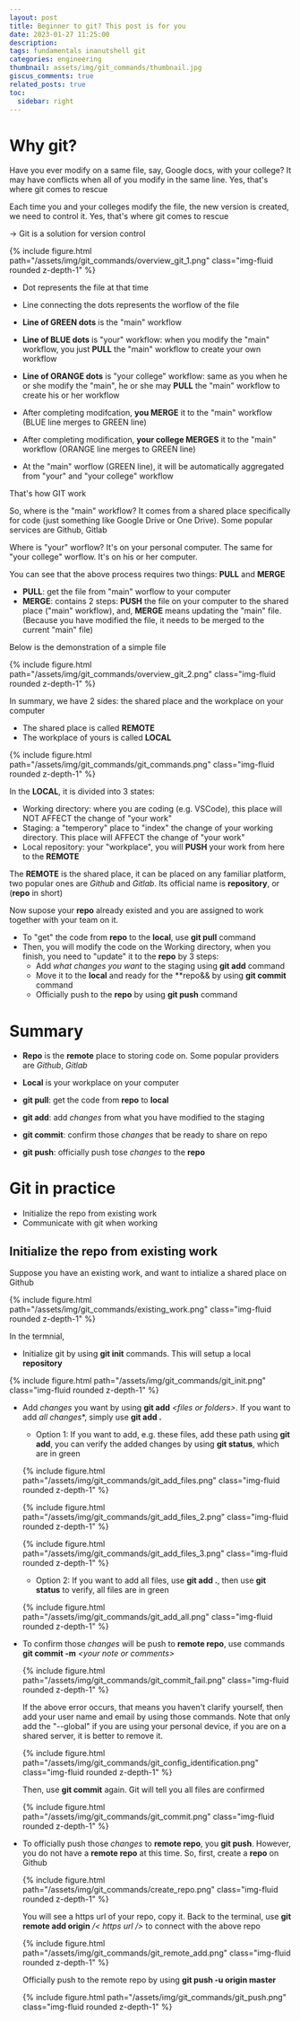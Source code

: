 ```yaml
---
layout: post
title: Beginner to git? This post is for you
date: 2023-01-27 11:25:00
description:
tags: fundamentals inanutshell git
categories: engineering
thumbnail: assets/img/git_commands/thumbnail.jpg
giscus_comments: true
related_posts: true
toc:
  sidebar: right
---
```


# Why git?
Have you ever modify on a same file, say, Google docs, with your college? It may have conflicts when all of you modify in the same line. Yes, that's where git comes to rescue

Each time you and your colleges modify the file, the new version is created, we need to control it. Yes, that's where git comes to rescue

-> Git is a solution for version control

<!-- ![overview_git_1](/assets/img/git_commands/overview_git_1.png) -->
{% include figure.html path="/assets/img/git_commands/overview_git_1.png" class="img-fluid rounded z-depth-1" %}

* Dot represents the file at that time
* Line connecting the dots represents the worflow of the file

* **Line of GREEN dots** is the "main" workflow
* **Line of BLUE dots** is "your" workflow: when you modify the "main" workflow, you just **PULL** the "main" workflow to create your own workflow
* **Line of ORANGE dots** is "your college" workflow: same as you when he or she modify the "main", he or she may **PULL** the "main" workflow to create his or her workflow

* After completing modifcation, **you MERGE** it to the "main" workflow (BLUE line merges to GREEN line)
* After completing modification, **your college MERGES** it to the "main" workflow (ORANGE line merges to GREEN line)
* At the "main" worflow (GREEN line), it will be automatically aggregated from "your" and "your college" workflow

That's how GIT work


So, where is the "main" workflow? It comes from a shared place specifically for code (just something like Google Drive or One Drive). Some popular services are Github, Gitlab

Where is "your" worflow? It's on your personal computer.
The same for "your college" worflow. It's on his or her computer.

You can see that the above process requires two things: **PULL** and **MERGE**
* **PULL**: get the file from "main" worflow to your computer
* **MERGE**: contains 2 steps: **PUSH** the file on your computer to the shared place ("main" workflow), and, **MERGE** means updating the "main" file. (Because you have modified the file, it needs to be merged to the current "main" file)

Below is the demonstration of a simple file

<!-- ![overview_git_2](/assets/img/git_commands/overview_git_2.png) -->
{% include figure.html path="/assets/img/git_commands/overview_git_2.png" class="img-fluid rounded z-depth-1" %}

In summary, we have 2 sides: the shared place and the workplace on your computer
* The shared place is called **REMOTE**
* The workplace of yours is called **LOCAL**

<!-- ![git_commands](/assets/img/git_commands/git_commands.png) -->
{% include figure.html path="/assets/img/git_commands/git_commands.png" class="img-fluid rounded z-depth-1" %}

In the **LOCAL**, it is divided into 3 states:
* Working directory: where you are coding (e.g. VSCode), this place will NOT AFFECT the change of "your work"
* Staging: a "temperory" place to "index" the change of your working directory. This place will AFFECT the change of "your work"
* Local repository: your "workplace", you will **PUSH** your work from here to the **REMOTE**

The **REMOTE** is the shared place, it can be placed on any familiar platform, two popular ones are *Github* and *Gitlab*. Its official name is **repository**, or (**repo** in short)

Now supose your **repo** already existed and you are assigned to work together with your team on it.
* To "get" the code from **repo** to the **local**, use **git pull** command
* Then, you will modify the code on the Working directory, when you finish, you need to "update" it to the **repo** by $3$ steps:
  * Add *what changes you want* to the staging using **git add** command
  * Move it to the **local** and ready for the **repo&& by using **git commit** command
  * Officially push to the **repo** by using **git push** command

# Summary

* **Repo** is the **remote** place to storing code on. Some popular providers are *Github*, *Gitlab*

* **Local** is your workplace on your computer

* **git pull**: get the code from **repo** to **local**
* **git add**: add *changes* from what you have modified to the staging
* **git commit**: confirm those *changes* that be ready to share on repo
* **git push**: officially push tose *changes* to the **repo**


# Git in practice
* Initialize the repo from existing work
* Communicate with git when working

## Initialize the repo from existing work

Suppose you have an existing work, and want to intialize a shared place on Github
<!-- ![existing_work](/assets/img/git_commands/existing_work.png) -->
{% include figure.html path="/assets/img/git_commands/existing_work.png" class="img-fluid rounded z-depth-1" %}

In the termnial,
* Initialize git by using **git init** commands. This will setup a local **repository**
<!-- ![git_init](/assets/img/git_commands/git_init.png) -->
{% include figure.html path="/assets/img/git_commands/git_init.png" class="img-fluid rounded z-depth-1" %}

* Add *changes* you want by using **git add** *\<files or folders\>*. If you want to add *all changes**, simply use **git add .**

    * Option 1: If you want to add, e.g. these files, add these path using **git add**, you can verify the added changes by using **git status**, which are in green

    <!-- ![git_add_files](/assets/img/git_commands/git_add_files.png) -->
    {% include figure.html path="/assets/img/git_commands/git_add_files.png" class="img-fluid rounded z-depth-1" %}
    <!-- ![git_add_files_2](/assets/img/git_commands/git_add_files_2.png) -->
    {% include figure.html path="/assets/img/git_commands/git_add_files_2.png" class="img-fluid rounded z-depth-1" %}
    <!-- ![git_add_files_3](/assets/img/git_commands/git_add_files_3.png) -->
    {% include figure.html path="/assets/img/git_commands/git_add_files_3.png" class="img-fluid rounded z-depth-1" %}


    * Option 2: If you want to add all files, use **git add .**, then use **git status** to verify, all files are in green

    <!-- ![git_add_all](/assets/img/git_commands/git_add_all.png) -->
    {% include figure.html path="/assets/img/git_commands/git_add_all.png" class="img-fluid rounded z-depth-1" %}

* To confirm those *changes* will be push to **remote repo**, use commands **git commit -m** *\<your note or comments\>*

    <!-- ![git_commit_fail](/assets/img/git_commands/git_commit_fail.png) -->
    {% include figure.html path="/assets/img/git_commands/git_commit_fail.png" class="img-fluid rounded z-depth-1" %}

    If the above error occurs, that means you haven't clarify yourself, then add your user name and email by using those commands. Note that only add the "--global" if you are using your personal device, if you are on a shared server, it is better to remove it.

    <!-- ![git_config_identification](/assets/img/git_commands/git_config_identification.png) -->
    {% include figure.html path="/assets/img/git_commands/git_config_identification.png" class="img-fluid rounded z-depth-1" %}

    Then, use **git commit** again. Git will tell you all files are confirmed
    
    <!-- ![git_commit](/assets/img/git_commands/git_commit.png) -->
    {% include figure.html path="/assets/img/git_commands/git_commit.png" class="img-fluid rounded z-depth-1" %}

* To officially push those *changes* to **remote repo**, you **git push**. However, you do not have a **remote repo** at this time. So, first, create a **repo** on Github

    <!-- ![create_repo](/assets/img/git_commands/create_repo.png) -->
    {% include figure.html path="/assets/img/git_commands/create_repo.png" class="img-fluid rounded z-depth-1" %}

    You will see a https url of your repo, copy it. Back to the terminal, use **git remote add origin** */< https url />* to connect with the above repo

    <!-- ![git_remote_add](/assets/img/git_commands/git_remote_add.png) -->
    {% include figure.html path="/assets/img/git_commands/git_remote_add.png" class="img-fluid rounded z-depth-1" %}

    Officially push to the remote repo by using **git push -u origin master**
    <!-- ![git_push](/assets/img/git_commands/git_push.png) -->
    {% include figure.html path="/assets/img/git_commands/git_push.png" class="img-fluid rounded z-depth-1" %}


